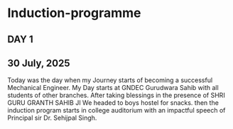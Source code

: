 # Induction-programme
## DAY 1
## 30 July, 2025
Today was the day when my Journey starts of becoming a successful Mechanical Engineer. My Day starts at GNDEC Gurudwara Sahib with all students of other branches. After taking blessings in the presence of SHRI GURU GRANTH SAHIB JI We headed to boys hostel for snacks. then the induction program starts in college auditorium with an impactful speech of Principal sir Dr. Sehijpal Singh. 
